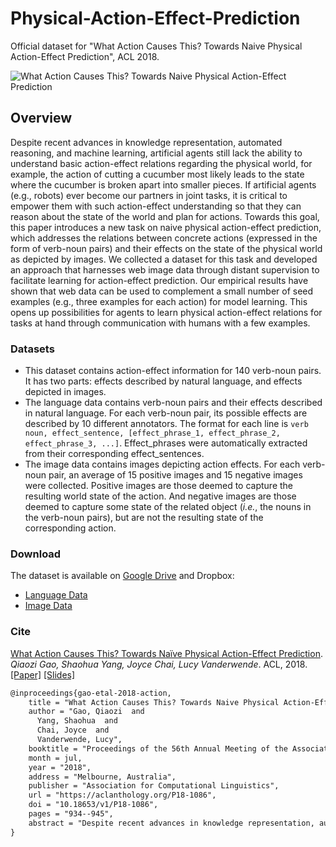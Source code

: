 # Physical-Action-Effect-Prediction

Official dataset for "What Action Causes This? Towards Naive Physical Action-Effect Prediction", ACL 2018.

![What Action Causes This? Towards Naive Physical Action-Effect Prediction](https://sled.eecs.umich.edu/media/datasets/action-effect-pred.png)



## Overview

Despite recent advances in knowledge representation, automated reasoning, and machine learning, artificial agents still lack the ability to understand basic action-effect relations regarding the physical world, for example, the action of cutting a cucumber most likely leads to the state where the cucumber is broken apart into smaller pieces. If artificial agents (e.g., robots) ever become our partners in joint tasks, it is critical to empower them with such action-effect understanding so that they can reason about the state of the world and plan for actions. Towards this goal, this paper introduces a new task on naive physical action-effect prediction, which addresses the relations between concrete actions (expressed in the form of verb-noun pairs) and their effects on the state of the physical world as depicted by images. We collected a dataset for this task and developed an approach that harnesses web image data through distant supervision to facilitate learning for action-effect prediction. Our empirical results have shown that web data can be used to complement a small number of seed examples (e.g., three examples for each action) for model learning. This opens up possibilities for agents to learn physical action-effect relations for tasks at hand through communication with humans with a few examples.

### Datasets

- This dataset contains action-effect information for 140 verb-noun pairs. It has two parts: effects described by natural language, and effects depicted in images.
- The language data contains verb-noun pairs and their effects described in natural language. For each verb-noun pair, its possible effects are described by 10 different annotators. The format for each line is `verb noun, effect_sentence, [effect_phrase_1, effect_phrase_2, effect_phrase_3, ...]`. Effect_phrases were automatically extracted from their corresponding effect_sentences. 
- The image data contains images depicting action effects. For each verb-noun pair, an average of 15 positive images and 15 negative images were collected. Positive images are those deemed to capture the resulting world state of the action. And negative images are those deemed to capture some state of the related object (*i.e.*, the nouns in the verb-noun pairs), but are not the resulting state of the corresponding action.

### Download

The dataset is available on [Google Drive](https://drive.google.com/drive/folders/1P1_xWdCUoA9bHGlyfiimYAWy605tdXlN?usp=sharing) and Dropbox:

* [Language Data](https://www.dropbox.com/s/pi1ckzjipbqxyrw/action_effect_sentence_phrase.txt?dl=0)
* [Image Data](https://www.dropbox.com/s/ilmfrqzqcbdf22k/action_effect_image_rs.tar.gz?dl=0)

### Cite

[What Action Causes This? Towards Naïve Physical Action-Effect Prediction](https://sled.eecs.umich.edu/publication/dblp-confacl-vanderwende-cyg-18/). *Qiaozi Gao, Shaohua Yang, Joyce Chai, Lucy Vanderwende*. ACL, 2018. [[Paper]](https://aclanthology.org/P18-1086/) [[Slides]](https://aclanthology.org/attachments/P18-1086.Presentation.pdf)

```tex
@inproceedings{gao-etal-2018-action,
    title = "What Action Causes This? Towards Naive Physical Action-Effect Prediction",
    author = "Gao, Qiaozi  and
      Yang, Shaohua  and
      Chai, Joyce  and
      Vanderwende, Lucy",
    booktitle = "Proceedings of the 56th Annual Meeting of the Association for Computational Linguistics (Volume 1: Long Papers)",
    month = jul,
    year = "2018",
    address = "Melbourne, Australia",
    publisher = "Association for Computational Linguistics",
    url = "https://aclanthology.org/P18-1086",
    doi = "10.18653/v1/P18-1086",
    pages = "934--945",
    abstract = "Despite recent advances in knowledge representation, automated reasoning, and machine learning, artificial agents still lack the ability to understand basic action-effect relations regarding the physical world, for example, the action of cutting a cucumber most likely leads to the state where the cucumber is broken apart into smaller pieces. If artificial agents (e.g., robots) ever become our partners in joint tasks, it is critical to empower them with such action-effect understanding so that they can reason about the state of the world and plan for actions. Towards this goal, this paper introduces a new task on naive physical action-effect prediction, which addresses the relations between concrete actions (expressed in the form of verb-noun pairs) and their effects on the state of the physical world as depicted by images. We collected a dataset for this task and developed an approach that harnesses web image data through distant supervision to facilitate learning for action-effect prediction. Our empirical results have shown that web data can be used to complement a small number of seed examples (e.g., three examples for each action) for model learning. This opens up possibilities for agents to learn physical action-effect relations for tasks at hand through communication with humans with a few examples.",
}
```

